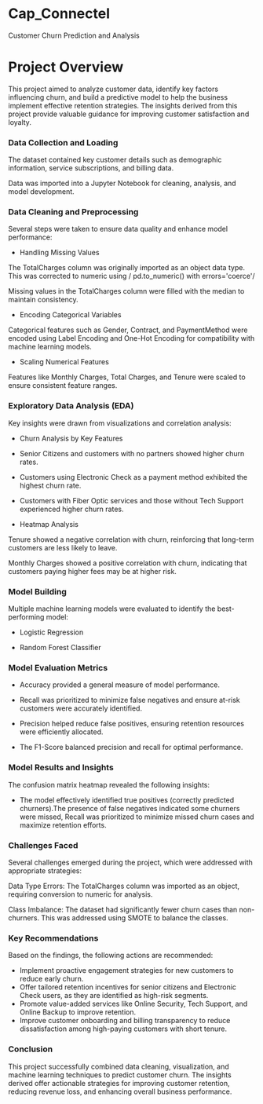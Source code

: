 # Cap_Connectel
Customer Churn Prediction and Analysis

# Project Overview

This project aimed to analyze customer data, identify key factors influencing churn, and build a predictive model to help the business implement effective retention strategies. The insights derived from this project provide valuable guidance for improving customer satisfaction and loyalty.

### Data Collection and Loading

The dataset contained key customer details such as demographic information, service subscriptions, and billing data.

Data was imported into a Jupyter Notebook for cleaning, analysis, and model development.

### Data Cleaning and Preprocessing

Several steps were taken to ensure data quality and enhance model performance:

* Handling Missing Values

The TotalCharges column was originally imported as an object data type. This was corrected to numeric using 
/ pd.to_numeric() with errors='coerce'/

Missing values in the TotalCharges column were filled with the median to maintain consistency.

* Encoding Categorical Variables

Categorical features such as Gender, Contract, and PaymentMethod were encoded using Label Encoding and One-Hot Encoding for compatibility with machine learning models.

* Scaling Numerical Features

Features like Monthly Charges, Total Charges, and Tenure were scaled to ensure consistent feature ranges.

### Exploratory Data Analysis (EDA)

Key insights were drawn from visualizations and correlation analysis:

* Churn Analysis by Key Features

* Senior Citizens and customers with no partners showed higher churn rates.

* Customers using Electronic Check as a payment method exhibited the highest churn rate.

* Customers with Fiber Optic services and those without Tech Support experienced higher churn rates.

* Heatmap Analysis

Tenure showed a negative correlation with churn, reinforcing that long-term customers are less likely to leave.

Monthly Charges showed a positive correlation with churn, indicating that customers paying higher fees may be at higher risk.

### Model Building

Multiple machine learning models were evaluated to identify the best-performing model:

* Logistic Regression

* Random Forest Classifier

### Model Evaluation Metrics

* Accuracy provided a general measure of model performance.

* Recall was prioritized to minimize false negatives and ensure at-risk customers were accurately identified.

* Precision helped reduce false positives, ensuring retention resources were efficiently allocated.

* The F1-Score balanced precision and recall for optimal performance.

### Model Results and Insights

The confusion matrix heatmap revealed the following insights:

* The model effectively identified true positives (correctly predicted churners).The presence of false negatives indicated some churners were missed, Recall was prioritized to minimize missed churn cases and maximize retention efforts.

### Challenges Faced

Several challenges emerged during the project, which were addressed with appropriate strategies:

Data Type Errors: The TotalCharges column was imported as an object, requiring conversion to numeric for analysis.

Class Imbalance: The dataset had significantly fewer churn cases than non-churners. This was addressed using SMOTE to balance the classes.

### Key Recommendations

Based on the findings, the following actions are recommended:

* Implement proactive engagement strategies for new customers to reduce early churn.
* Offer tailored retention incentives for senior citizens and Electronic Check users, as they are identified as high-risk segments.
* Promote value-added services like Online Security, Tech Support, and Online Backup to improve retention.
* Improve customer onboarding and billing transparency to reduce dissatisfaction among high-paying customers with short tenure.

### Conclusion

This project successfully combined data cleaning, visualization, and machine learning techniques to predict customer churn. The insights derived offer actionable strategies for improving customer retention, reducing revenue loss, and enhancing overall business performance.
